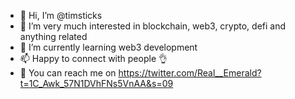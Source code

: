 - 👋 Hi, I’m @timsticks
- 👀 I’m very much interested in blockchain, web3, crypto, defi and anything related 
- 🌱 I’m currently learning web3 development 
- 📫 Happy to connect with people 👌
- 🚀 You can reach me on https://twitter.com/Real__Emerald?t=1C_Awk_57N1DVhFNs5VnAA&s=09

<!---
timsticks/timsticks is a ✨ special ✨ repository because its `README.md` (this file) appears on your GitHub profile.
You can click the Preview link to take a look at your changes.
--->
